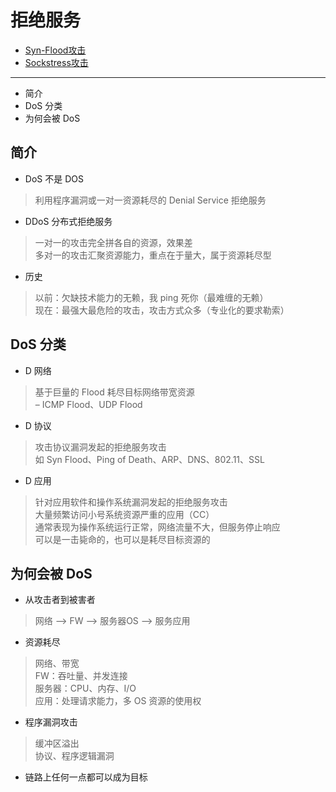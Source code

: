 
# 拒绝服务

* [Syn-Flood攻击](./[11-1]--Syn-Flood攻击.md)
* [Sockstress攻击](./[11-2]--Sockstress攻击.md)
---
* 简介
* DoS 分类
* 为何会被 DoS

## 简介
* DoS 不是 DOS
> 利用程序漏洞或一对一资源耗尽的 Denial Service 拒绝服务

* DDoS 分布式拒绝服务
> 一对一的攻击完全拼各自的资源，效果差  
  多对一的攻击汇聚资源能力，重点在于量大，属于资源耗尽型  

* 历史
> 以前：欠缺技术能力的无赖，我 ping 死你（最难缠的无赖）  
> 现在：最强大最危险的攻击，攻击方式众多（专业化的要求勒索）


## DoS 分类
* D 网络
> 基于巨量的 Flood 耗尽目标网络带宽资源  
> – ICMP Flood、UDP Flood

* D 协议
> 攻击协议漏洞发起的拒绝服务攻击  
> 如 Syn Flood、Ping of Death、ARP、DNS、802.11、SSL
  
* D 应用
> 针对应用软件和操作系统漏洞发起的拒绝服务攻击   
  大量频繁访问小号系统资源严重的应用（CC）  
  通常表现为操作系统运行正常，网络流量不大，但服务停止响应   
  可以是一击毙命的，也可以是耗尽目标资源的  

## 为何会被 DoS
* 从攻击者到被害者
> 网络 --> FW --> 服务器OS --> 服务应用

* 资源耗尽
> 网络、带宽  
  FW：吞吐量、并发连接  
  服务器：CPU、内存、I/O  
  应用：处理请求能力，多 OS 资源的使用权    

* 程序漏洞攻击
> 缓冲区溢出  
  协议、程序逻辑漏洞  


* 链路上任何一点都可以成为目标

